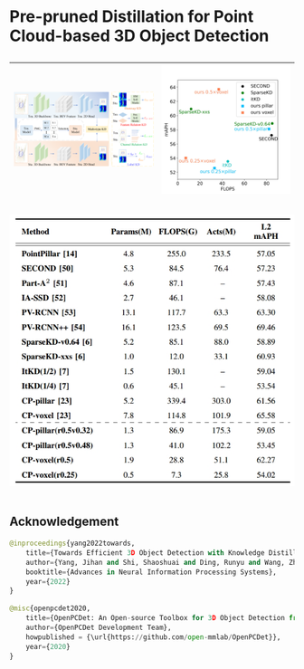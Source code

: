 # Pre-pruned Distillation for Point Cloud-based 3D Object Detection
## 
![](https://github.com/lifuyang-1919/Efficient-Distillation/blob/main/docs/frame.png)  <img width=200/>|  ![](https://github.com/lifuyang-1919/Efficient-Distillation/blob/main/docs/efficiency.jpg) <img width=100/> |
------------- | ----------- |

![](https://github.com/lifuyang-1919/Efficient-Distillation/blob/main/docs/tab.jpg)  <img width=200/>

## Acknowledgement
```python
@inproceedings{yang2022towards,
    title={Towards Efficient 3D Object Detection with Knowledge Distillation},
    author={Yang, Jihan and Shi, Shaoshuai and Ding, Runyu and Wang, Zhe and Qi, Xiaojuan},
    booktitle={Advances in Neural Information Processing Systems},
    year={2022}
}
```
```python
@misc{openpcdet2020,
    title={OpenPCDet: An Open-source Toolbox for 3D Object Detection from Point Clouds},
    author={OpenPCDet Development Team},
    howpublished = {\url{https://github.com/open-mmlab/OpenPCDet}},
    year={2020}
}
```
